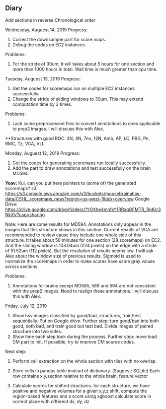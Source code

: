 ## Diary

Add sections in reverse Chronological order

Wednesday, Auguest 14, 2019
Progress:
1. Correct the downsample part for score maps.
2. Debug the codes on EC2 instances.

Problems:
1. For the stride of 30um, it will takes about 5 hours for one section and more than 1000 hours in total.
Wall time is much greater than cpu time.



Tuesday, Auguest 13, 2019
Progress:
1. Get the codes for scoremaps run on multiple EC2 instances successfully.
2. Change the stride of sliding windows to 30um. This may extend computation time by 3 times.

Problems:
1. Lack some preprocessed files to convert annotations to ones applicable to prep2 images. I will discuss this with Alex.

**Structures with good ROC: 3N, 4N, 7nn, 12N, Amb, AP, LC, PBG, Pn, RMC, Tz, VCA, VLL

Monday, Auguest 12, 2019
Progress:
1. Get the codes for generating scoremaps run locally successfully.
2. Add the part to draw annotations and test successfully on the brain MD594.

**Yoav:** Kui, can you put here pointers to (some of) the generated scoremaps?
s3: https://s3.console.aws.amazon.com/s3/buckets/mousebrainatlas-data/CSHL_scoremaps_new/?region=us-west-1&tab=overview
Google Drive: https://drive.google.com/drive/folders/1YGXhe4mnfsY1RRxqGFMTR_RpKrr3NkXV?usp=sharing

Note: Here are some results for MD594. Annotations only appear in the images that this structure shows in this section. 
Current results of VCA are recommended to review cause they include one whole side of this structure.
It takes about 50 minutes for one section (28 scoremaps) on EC2. 
And the sliding window is 103.04um (224 pixels) on the edge with a stride of 51.52um (112 pixles). But the resolution of results seems low. I will ask Alex about the window size of previous results.
Sigmoid is used to normalize the scoremaps in order to make scores have same gray values across sections. 


Problems:
1. Annotations for brains except MD585, 589 and 594 are not consistent with the prep2 images. 
Need to realign these annotations. I will discuss this with Alex.


Friday, July 12, 2019
1. Show hsv images classified by good/bad, structures, train/test sequentially. Put on Google drive.
Further step: turn good/bad into both good, both bad, and train good but test bad. Divide images of paired structure into two sides.
2. Show time each step took during the process.
Further step: move load DM part to init. If possible, try to improve DM source codes.

Next step:
1. Perform cell extraction on the whole section with tiles with no overlap. 
2. Store cells in pandas table instead of dictionary. (Suggest: SQLite)
Each row contains x,y,section relative to the whole brain, feature vector

3. Calculate scores for shifted structures.
for each structure, we have positive and negative volumes 
for a given x,y,z shift, compute the region-based features and a score using xgboost
calculate score in correct place with different dx, dy, dz
